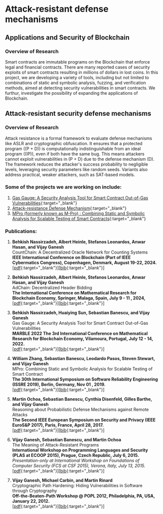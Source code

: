 
# Attack-resistant defense mechanisms

## Applications and Security of Blockchain

### Overview of Research
Smart contracts are immutable programs on the Blockchain that enforce legal and financial contracts. There are many reported cases of security exploits of smart contracts resulting in millions of dollars in lost coins. In this project, we are developing a variety of tools, including but not limited to combinations of static and symbolic analysis, fuzzing, and verification methods, aimed at detecting security vulnerabilities in smart contracts. We furthur, investigate the possibility of expanding the applications of Blockchain.


## Attack-resistant security defense mechanisms

### Overview of Research
Attack resistance is a formal framework to evaluate defense mechanisms like ASLR and cryptographic obfuscation. It ensures that a protected program (\(P + D\)) is computationally indistinguishable from an ideal program (\(IP\)), even if both have the same bug. This means attackers cannot exploit vulnerabilities in \(P + D\) due to the defense mechanism \(D\). The framework reduces the attacker's success probability to negligible levels, leveraging security parameters like random seeds. Variants also address practical, weaker attackers, such as SAT-based models.

### Some of the projects we are working on include:
1. [Gas Gauge: A Security Analysis Tool for Smart Contract Out-of-Gas Vulnerabilities](https://smart-contract-analysis.github.io/website/gas_gauge.html){:target="_blank"}
2. [Attack-resistance Defense Mechanism](https://sites.google.com/u/0/d/1mD_yqgU7XF_DtpQBtSmpaA6QDwcD3DVt/p/1E9aPcdTDffpKscIGAI3r-MIXXV-c8Z6R/preview){:target="_blank"}
3. [MPro (formerly known as M-Pro) : Combining Static and Symbolic Analysis for Scalable Testing of Smart Contracts](https://smart-contract-analysis.github.io/website/mpro.html){:target="_blank"}

### Publications:
1. **Behkish Nassirzadeh, Albert Heinle, Stefanos Leonardos, Anwar Hasan, and Vijay Ganesh**  
CountChain: A Decentralized Oracle Network for Counting Systems  
**IEEE International Conference on Blockchain (Part of IEEE Cybermatics Congress), Copenhagen, Denmark, August 19-22, 2024.**  
[[pdf](https://ieeexplore.ieee.org/abstract/document/10664311){:target="_blank"}][[bib](https://ieeexplore.ieee.org/abstract/document/10664311){:target="_blank"}]  

2. **Behkish Nassirzadeh, Albert Heinle, Stefanos Leonardos, Anwar Hasan, and Vijay Ganesh**  
AdChain: Decentralized Header Bidding  
**The International Conference on Mathematical Research for Blockchain Economy, Springer, Malaga, Spain, July 9 - 11 , 2024,**  
[[pdf](https://arxiv.org/abs/2410.16141){:target="_blank"}][[bib](https://dblp.org/rec/journals/corr/abs-2410-16141.html?view=bibtex){:target="_blank"}]  

3. **Behkish Nassirzadeh, Huaiying Sun, Sebastian Banescu, and Vijay Ganesh**  
  Gas Gauge: A Security Analysis Tool for Smart Contract Out-of-Gas Vulnerabilities  
  **MARBLE 2022 The 3rd International Conference on Mathematical Research for Blockchain Economy, Vilamoura, Portugal, July 12 - 14, 2022.**  
[[pdf](https://arxiv.org/pdf/2112.14771){:target="_blank"}][[bib](https://dblp.uni-trier.de/rec/journals/corr/abs-2112-14771.html?view=bibtex){:target="_blank"}]

4. **William Zhang, Sebastian Banescu, Leodardo Pasos, Steven Stewart, and Vijay Ganesh**  
  MPro: Combining Static and Symbolic Analysis for Scalable Testing of Smart Contract  
  **The 30th International Symposium on Software Reliability Engineering (ISSRE 2019), Berlin, Germany, Nov 01 , 2019.**  
[[pdf](https://arxiv.org/pdf/1911.00570.pdf){:target="_blank"}][[bib](https://dblp.uni-trier.de/rec/conf/issre/ZhangBPSG19.html){:target="_blank"}]

5. **Martin Ochoa, Sebastian Banescu, Cynthia Disenfeld, Gilles Barthe, and Vijay Ganesh**  
Reasoning about Probabilistic Defense Mechanisms against Remote Attacks  
**The Second IEEE European Symposium on Security and Privacy (IEEE EuroS&P 2017), Paris, France, April 28, 2017.**  
[[pdf](https://arxiv.org/abs/1701.06743){:target="_blank"}][[bib](https://dblp.uni-trier.de/rec/journals/corr/OchoaBDBG17.html?view=bibtex){:target="_blank"}]  

6. **Vijay Ganesh, Sebastian Banescu, and Martin Ochoa**  
The Meaning of Attack-Resistant Programs  
**International Workshop on Programming Languages and Security (PLAS at ECOOP 2015), Prague, Czech Republic, July 6, 2015.** 
*Presentation-only at International Workshop on Foundations of Computer Security (FCS at CSF 2015), Verona, Italy, July 13, 2015.*  
[[pdf](https://arxiv.org/pdf/1502.04023v2){:target="_blank"}][[bib](https://dblp.uni-trier.de/rec/journals/corr/GaneshBO15.html?view=bibtex){:target="_blank"}]  

7. **Vijay Ganesh, Michael Carbin, and Martin Rinard**  
Cryptographic Path Hardening: Hiding Vulnerabilities in Software through Cryptography  
**Off-the-Beaten-Path Workshop @ POPL 2012, Philadelphia, PA, USA, January 22, 2012.**  
[[pdf](https://arxiv.org/abs/1202.0359?context=cs){:target="_blank"}][[bib](https://dblp.uni-trier.de/rec/journals/corr/abs-1202-0359.html?view=bibtex){:target="_blank"}]
